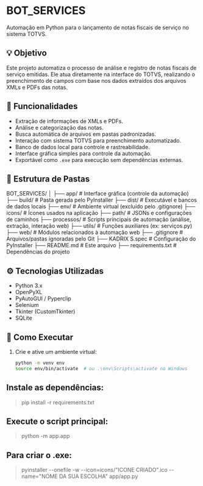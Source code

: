 # BOT_SERVICES

Automação em Python para o lançamento de notas fiscais de serviço no sistema TOTVS.

## 💡 Objetivo

Este projeto automatiza o processo de análise e registro de notas fiscais de serviço emitidas. Ele atua diretamente na interface do TOTVS, realizando o preenchimento de campos com base nos dados extraídos dos arquivos XMLs e PDFs das notas.

## 🚀 Funcionalidades

- Extração de informações de XMLs e PDFs.
- Análise e categorização das notas.
- Busca automática de arquivos em pastas padronizadas.
- Interação com sistema TOTVS para preenchimento automatizado.
- Banco de dados local para controle e rastreabilidade.
- Interface gráfica simples para controle da automação.
- Exportável como `.exe` para execução sem dependências externas.

## 📁 Estrutura de Pastas
BOT_SERVICES/
│
├── app/ # Interface gráfica (controle da automação)
├── build/ # Pasta gerada pelo PyInstaller
├── dist/ # Executável e bancos de dados locais
├── env/ # Ambiente virtual (excluído pelo .gitignore)
├── icons/ # Ícones usados na aplicação
├── path/ # JSONs e configurações de caminhos
├── processos/ # Scripts principais de automação (análise, extração, interação web)
├── utils/ # Funções auxiliares (ex: serviços.py)
├── web/ # Módulos relacionados à automação web
├── .gitignore # Arquivos/pastas ignoradas pelo Git
├── KADRIX S.spec # Configuração do PyInstaller
├── README.md # Este arquivo
├── requirements.txt # Dependências do projeto


## ⚙️ Tecnologias Utilizadas

- Python 3.x
- OpenPyXL
- PyAutoGUI / Pyperclip
- Selenium
- Tkinter (CustomTkinter)
- SQLite

## 🧪 Como Executar

1. Crie e ative um ambiente virtual:
   ```bash
   python -m venv env
   source env/bin/activate  # ou .\env\Scripts\activate no Windows

## Instale as dependências:
> pip install -r requirements.txt

## Execute o script principal:
> python -m app.app

## Para criar o .exe:
> pyinstaller --onefile -w --icon=icons/"ICONE CRIADO".ico --name="NOME DA SUA ESCOLHA" app/app.py
